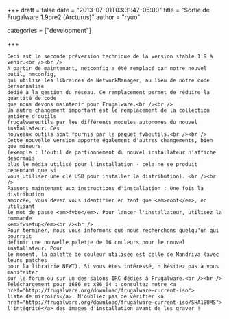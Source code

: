 
+++
draft = false
date = "2013-07-01T03:31:47-05:00"
title = "Sortie de Frugalware 1.9pre2 (Arcturus)"
author = "ryuo"

categories = ["development"]

+++

    Ceci est la seconde préversion technique de la version stable 1.9 à venir.<br /><br />
    A partir de maintenant, netconfig a été remplacé par notre nouvel outil, nmconfig,
    qui utilise les libraires de NetworkManager, au lieu de notre code personnalisé
    dédié à la gestion du réseau. Ce remplacement permet de réduire la quantité de code
    que nous devons maintenir pour Frugalware.<br /><br />
    Un autre changement important est le remplacement de la collection entière d'outils
    frugalwareutils par les différents modules autonomes du nouvel installateur. Ces
    nouveaux outils sont fournis par le paquet fvbeutils.<br /><br />
    Cette nouvelle version apporte également d'autres changements, bien que mineurs
    (exemple : l'outil de partionnement du nouvel installateur n'affiche désormais
    plus le média utilisé pour l'installation - cela ne se produit cependant que si
    vous utilisez une clé USB pour installer la distribution). <br /><br />
    Passons maintenant aux instructions d'installation : Une fois la distribution
    amorcée, vous devez vous identifier en tant que <em>root</em>, en utilisant
    le mot de passe <em>fvbe</em>. Pour lancer l'installateur, utilisez la commande
    <em>fwsetup</em><br /><br />
    Pour terminer, nous vous informons que nous recherchons quelqu'un qui pourrait
    définir une nouvelle palette de 16 couleurs pour le nouvel installateur. Pour
    le moment, la palette de couleur utilisée est celle de Mandriva (avec leurs patches
    pour la librairie NEWT). Si vous êtes intéressé, n'hésitez pas à vous manifester
    sur le forum ou sur un des salons IRC dédiés à Frugalware.<br /><br />
    Téléchargement pour i686 et x86_64 : consultez notre <a href="http://frugalware.org/download/frugalware-current-iso">
    liste de mirroirs</a>. N'oubliez pas de vérifier <a href="http://frugalware.org/download/frugalware-current-iso/SHA1SUMS">
    l'intégrité</a> des images d'installation avant de les graver !
    
    